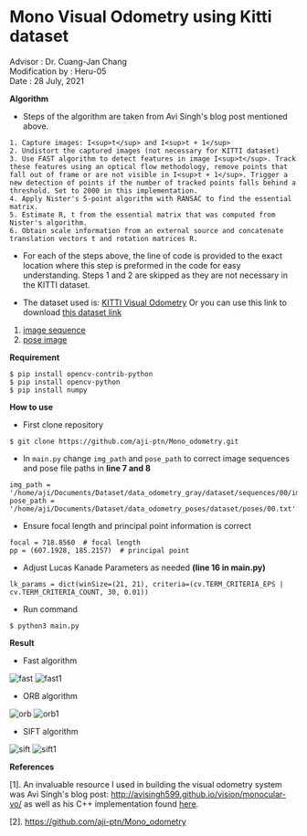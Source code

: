 # Mono Visual Odometry using Kitti dataset
Advisor : Dr. Cuang-Jan Chang                                                                                                                               
Modification by : Heru-05                                                                                                                               
Date : 28 July, 2021

**Algorithm**

- Steps of the algorithm are taken from Avi Singh's blog post mentioned above. 
```
1. Capture images: I<sup>t</sup> and I<sup>t + 1</sup>
2. Undistort the captured images (not necessary for KITTI dataset)
3. Use FAST algorithm to detect features in image I<sup>t</sup>. Track these features using an optical flow methodology, remove points that fall out of frame or are not visible in I<sup>t + 1</sup>. Trigger a new detection of points if the number of tracked points falls behind a threshold. Set to 2000 in this implementation. 
4. Apply Nister's 5-point algorithm with RANSAC to find the essential matrix.
5. Estimate R, t from the essential matrix that was computed from Nister's algorithm.
6. Obtain scale information from an external source and concatenate translation vectors t and rotation matrices R.
```

- For each of the steps above, the line of code is provided to the exact location where this step is preformed in the code for easy understanding. Steps 1 and 2 are skipped as they are not necessary in the KITTI dataset.

- The dataset used is: [KITTI Visual Odometry](http://www.cvlibs.net/datasets/kitti/eval_odometry.php) Or you can use this link to download [this dataset link](https://mcut-my.sharepoint.com/:f:/g/personal/m09158022_o365_mcut_edu_tw/EvVz4l8UCB1Pp3vxAP9tlXIB0UxbmyCjVTn5ITFxAVOV0Q?e=iaCoiS)

1. [image sequence](https://s3.eu-central-1.amazonaws.com/avg-kitti/data_odometry_gray.zip)
2. [pose image](https://s3.eu-central-1.amazonaws.com/avg-kitti/data_odometry_poses.zip)

**Requirement**
```
$ pip install opencv-contrib-python
$ pip install opencv-python
$ pip install numpy
```
**How to use**
- First clone repository 
```
$ git clone https://github.com/aji-ptn/Mono_odometry.git
```

- In `main.py` change `img_path` and `pose_path` to correct image sequences and pose file paths in **line 7 and 8**
   
```
img_path = '/home/aji/Documents/Dataset/data_odometry_gray/dataset/sequences/00/image_0/'
pose_path = '/home/aji/Documents/Dataset/data_odometry_poses/dataset/poses/00.txt'
```

- Ensure focal length and principal point information is correct
   
```
focal = 718.8560  # focal length
pp = (607.1928, 185.2157)  # principal point
```

- Adjust Lucas Kanade Parameters as needed **(line 16 in main.py)**
   
```
lk_params = dict(winSize=(21, 21), criteria=(cv.TERM_CRITERIA_EPS | cv.TERM_CRITERIA_COUNT, 30, 0.01))
```
- Run command 
   
```
$ python3 main.py
````
**Result**
- Fast algorithm

![fast](https://user-images.githubusercontent.com/60929939/126679327-0a6b26cf-657a-4735-9fad-de297ff49990.png)
![fast1](https://user-images.githubusercontent.com/60929939/126679343-363051c0-31ec-4961-817b-86199d108c1a.png)

- ORB algorithm

![orb](https://user-images.githubusercontent.com/60929939/126679401-68e03c64-c422-481e-8101-85bba4caf932.png)
![orb1](https://user-images.githubusercontent.com/60929939/126679408-2525f175-63bf-49f3-acc8-3c7668eaf70e.png)

- SIFT algorithm

![sift](https://user-images.githubusercontent.com/60929939/126679472-31b32a56-6560-4863-b50e-4242c9d78bfa.png)
![sift1](https://user-images.githubusercontent.com/60929939/126679476-59c19be3-4644-4804-8d8a-b471dcc88533.png)


**References**

[1]. An invaluable resource I used in building the visual odometry system was Avi Singh's blog post: http://avisingh599.github.io/vision/monocular-vo/ as well as his C++ implementation found [here](https://github.com/avisingh599/mono-vo).

[2]. https://github.com/aji-ptn/Mono_odometry
